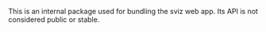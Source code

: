 This is an internal package used for bundling the sviz web app. Its API is not considered public or stable.
